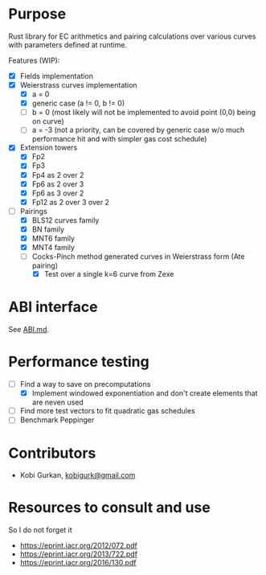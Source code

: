 # Purpose

Rust library for EC arithmetics and pairing calculations over various curves with parameters defined at runtime.

Features (WIP):
- [x] Fields implementation
- [x] Weierstrass curves implementation
  - [x] a = 0
  - [x] generic case (a != 0, b != 0)
  - [ ] b = 0 (most likely will not be implemented to avoid point (0,0) being on curve)
  - [ ] a = -3 (not a priority, can be covered by generic case w/o much performance hit and with simpler gas cost schedule)
- [x] Extension towers
  - [x] Fp2
  - [x] Fp3
  - [x] Fp4 as 2 over 2
  - [x] Fp6 as 2 over 3
  - [x] Fp6 as 3 over 2
  - [x] Fp12 as 2 over 3 over 2
- [ ] Pairings
  - [x] BLS12 curves family
  - [x] BN family
  - [x] MNT6 family
  - [x] MNT4 family
  - [ ] Cocks-Pinch method generated curves in Weierstrass form (Ate pairing)
    - [x] Test over a single k=6 curve from Zexe 

# ABI interface

See [ABI.md](ABI.md).

# Performance testing

- [ ] Find a way to save on precomputations
  - [x] Implement windowed exponentiation and don't create elements that are neven used 
- [ ] Find more test vectors to fit quadratic gas schedules
- [ ] Benchmark Peppinger

# Contributors

- Kobi Gurkan, [kobigurk@gmail.com](mailto://kobigurk@gmail.com)

# Resources to consult and use 

So I do not forget it

- https://eprint.iacr.org/2012/072.pdf
- https://eprint.iacr.org/2013/722.pdf
- https://eprint.iacr.org/2016/130.pdf
